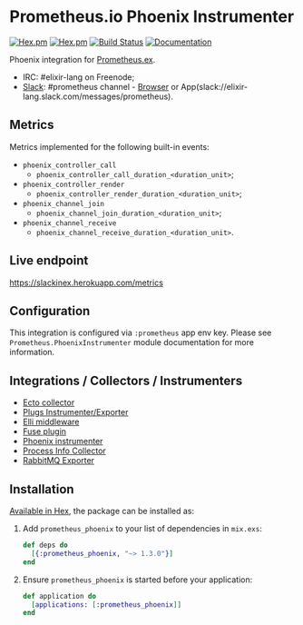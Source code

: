 # Prometheus.io Phoenix Instrumenter
[![Hex.pm](https://img.shields.io/hexpm/v/prometheus_phoenix.svg?maxAge=2592000)](https://hex.pm/packages/prometheus_phoenix)
[![Hex.pm](https://img.shields.io/hexpm/dt/prometheus_phoenix.svg?maxAge=2592000)](https://hex.pm/packages/prometheus_phoenix)
[![Build Status](https://travis-ci.org/deadtrickster/prometheus-phoenix.svg?branch=master)](https://travis-ci.org/deadtrickster/prometheus-phoenix)
[![Documentation](https://img.shields.io/badge/documentation-on%20hexdocs-green.svg)](https://hexdocs.pm/prometheus_phoenix/)

Phoenix integration for [Prometheus.ex](https://github.com/deadtrickster/prometheus.ex).

 - IRC: #elixir-lang on Freenode;
 - [Slack](https://elixir-slackin.herokuapp.com/): #prometheus channel - [Browser](https://elixir-lang.slack.com/messages/prometheus) or App(slack://elixir-lang.slack.com/messages/prometheus).

## Metrics

  Metrics implemented for the following built-in events:

  - `phoenix_controller_call`
    - `phoenix_controller_call_duration_<duration_unit>`;
  - `phoenix_controller_render`
    - `phoenix_controller_render_duration_<duration_unit>`;
  - `phoenix_channel_join`
    - `phoenix_channel_join_duration_<duration_unit>`;
  - `phoenix_channel_receive`
    - `phoenix_channel_receive_duration_<duration_unit>`.
    
## Live endpoint

https://slackinex.herokuapp.com/metrics

## Configuration

This integration is configured via <InstrumenterName> `:prometheus` app env key. Please see `Prometheus.PhoenixInstrumenter` module documentation for more information.

## Integrations / Collectors / Instrumenters
 - [Ecto collector](https://github.com/deadtrickster/prometheus-ecto)
 - [Plugs Instrumenter/Exporter](https://github.com/deadtrickster/prometheus-plugs)
 - [Elli middleware](https://github.com/elli-lib/elli_prometheus)
 - [Fuse plugin](https://github.com/jlouis/fuse#fuse_stats_prometheus)
 - [Phoenix instrumenter](https://github.com/deadtrickster/prometheus-phoenix)
 - [Process Info Collector](https://github.com/deadtrickster/prometheus_process_collector.erl)
 - [RabbitMQ Exporter](https://github.com/deadtrickster/prometheus_rabbitmq_exporter)

## Installation

[Available in Hex](https://hex.pm/packages/prometheus_phoenix/), the package can be installed as:

1. Add `prometheus_phoenix` to your list of dependencies in `mix.exs`:
  
   ```elixir
   def deps do
     [{:prometheus_phoenix, "~> 1.3.0"}]
   end
   ```

2. Ensure `prometheus_phoenix` is started before your application:

   ```elixir
   def application do
     [applications: [:prometheus_phoenix]]
   end
   ```
